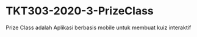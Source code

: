 # TKT303-2020-3-PrizeClass
Prize Class adalah Aplikasi berbasis mobile untuk membuat kuiz interaktif
